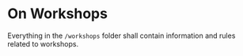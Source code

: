 # On Workshops

Everything in the `/workshops` folder shall contain information and rules
related to workshops.